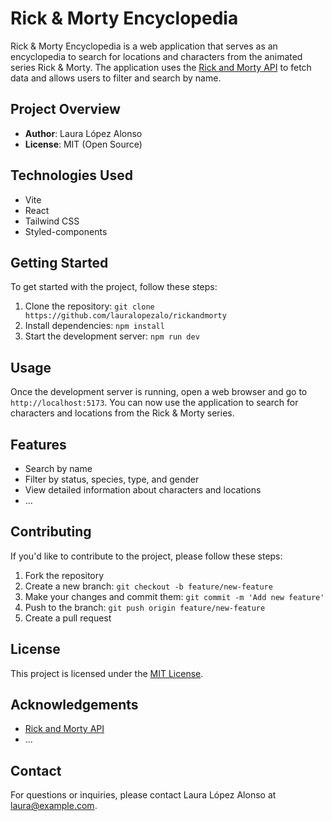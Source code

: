 # Rick & Morty Encyclopedia

Rick & Morty Encyclopedia is a web application that serves as an encyclopedia to search for locations and characters from the animated series Rick & Morty. The application uses the [Rick and Morty API](https://rickandmortyapi.com/) to fetch data and allows users to filter and search by name.

## Project Overview

- **Author**: Laura López Alonso
- **License**: MIT (Open Source)

## Technologies Used

- Vite
- React
- Tailwind CSS
- Styled-components

## Getting Started

To get started with the project, follow these steps:

1. Clone the repository: `git clone https://github.com/lauralopezalo/rickandmorty`
2. Install dependencies: `npm install`
3. Start the development server: `npm run dev`

## Usage

Once the development server is running, open a web browser and go to `http://localhost:5173`. You can now use the application to search for characters and locations from the Rick & Morty series.

## Features

- Search by name
- Filter by status, species, type, and gender
- View detailed information about characters and locations
- ...

## Contributing

If you'd like to contribute to the project, please follow these steps:

1. Fork the repository
2. Create a new branch: `git checkout -b feature/new-feature`
3. Make your changes and commit them: `git commit -m 'Add new feature'`
4. Push to the branch: `git push origin feature/new-feature`
5. Create a pull request

## License

This project is licensed under the [MIT License](LICENSE).

## Acknowledgements

- [Rick and Morty API](https://rickandmortyapi.com/)
- ...

## Contact

For questions or inquiries, please contact Laura López Alonso at laura@example.com.

